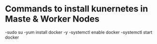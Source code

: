 # Commands to install kunernetes in Maste & Worker Nodes
-sudo su
-yum install docker -y
-systemctl enable docker
-systemctl start docker
